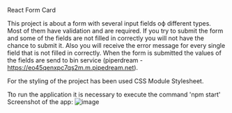 React Form Card

This project is about a form with several input fields оф different types. Most of them have validation and are required.
If you try to submit the form and some of the fields are not filled in correctly you will not have the chance to submit it. Also you will receive the error message for every single field that is not filled in correctly. When the form is submitted the values of the fields are send to bin service (piperdream - https://eo45qenxpc7qs2m.m.pipedream.net).

For the styling of the project has been used CSS Module Stylesheet.

Tto run the application it is necessary to execute the command 'npm start'
											Screenshot of the app: ![image](https://user-images.githubusercontent.com/62557168/212036611-34046af9-40b2-4f13-9e22-f007caa2bfe2.png)
